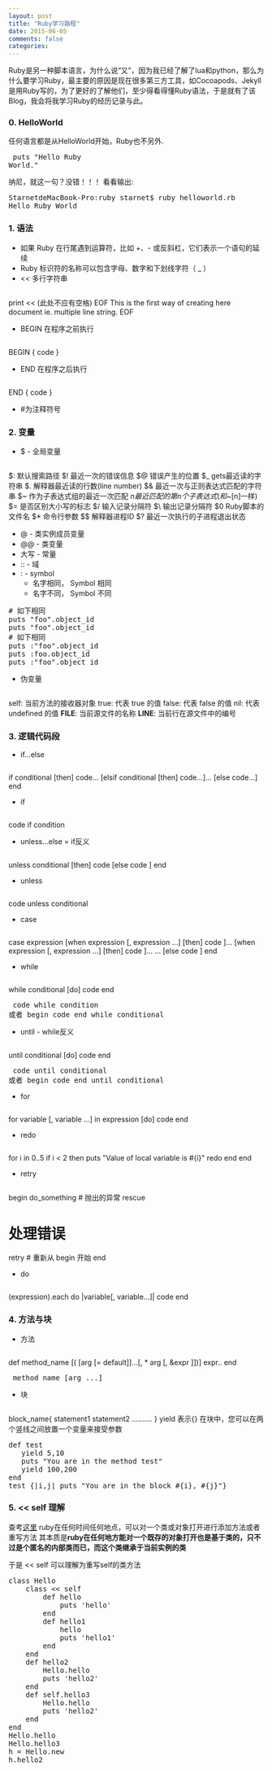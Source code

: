 ```yaml
---
layout: post
title: "Ruby学习路程"
date: 2015-06-05
comments: false
categories: 
---
```

Ruby是另一种脚本语言，为什么说“又”，因为我已经了解了lua和python，那么为什么要学习Ruby，最主要的原因是现在很多第三方工具，如Cocoapods、Jekyll是用Ruby写的，为了更好的了解他们，至少得看得懂Ruby语法，于是就有了该Blog，我会将我学习Ruby的经历记录与此。

### 0. HelloWorld
任何语言都是从HelloWorld开始，Ruby也不另外.
	<pre>
puts "Hello Ruby World."
</pre>
纳尼，就这一句？没错！！！ 看看输出:
<pre>
StarnetdeMacBook-Pro:ruby starnet$ ruby helloworld.rb 
Hello Ruby World
</pre>

### 1. 语法
* 如果 Ruby 在行尾遇到运算符，比如 +、- 或反斜杠，它们表示一个语句的延续
* Ruby 标识符的名称可以包含字母、数字和下划线字符（ _ ）
* << 多行字符串
	<pre>
print << (此处不应有空格) EOF
    This is the first way of creating
    here document ie. multiple line string.
EOF
</pre>

* BEGIN 在程序之前执行
	<pre>
BEGIN {
   code
}
</pre>

* END 在程序之后执行
	<pre>
END {
   code
}
</pre>

* \#为注释符号

### 2. 变量
* $ - 全局变量
	<pre>
$: 默认搜索路径
$! 最近一次的错误信息
$@ 错误产生的位置
$_ gets最近读的字符串
$. 解释器最近读的行数(line number)
$& 最近一次与正则表达式匹配的字符串
$~ 作为子表达式组的最近一次匹配
$n 最近匹配的第n个子表达式(和$~[n]一样)
$= 是否区别大小写的标志
$/ 输入记录分隔符
$\ 输出记录分隔符
$0 Ruby脚本的文件名
$* 命令行参数
$$ 解释器进程ID
$? 最近一次执行的子进程退出状态
</pre>

* @ - 类实例成员变量
* @@ - 类变量
* 大写 - 常量
* :: - 域
* : - symbol
	* 名字相同， Symbol 相同
	* 名字不同， Symbol 不同

<pre>
# 如下相同
puts "foo".object_id
puts "foo".object_id
# 如下相同
puts :"foo".object_id
puts :foo.object_id
puts :"foo".object_id
</pre>

* 伪变量
	<pre>
self: 当前方法的接收器对象
true: 代表 true 的值
false: 代表 false 的值
nil: 代表 undefined 的值
__FILE__: 当前源文件的名称
__LINE__: 当前行在源文件中的编号
</pre>

### 3. 逻辑代码段
* if...else
	<pre>
if conditional [then]
	  code...
[elsif conditional [then]
	  code...]...
[else
	  code...]
end
</pre>

* if
	<pre>
code if condition
</pre>

* unless...else = if反义
	<pre>
unless conditional [then]
   code
[else
   code ]
end
</pre>

* unless
	<pre>
code unless conditional
</pre>

* case
	<pre>
case expression
[when expression [, expression ...] [then]
   code ]...
[when expression [, expression ...] [then]
   code ]...
...
[else
   code ]
end
</pre>

* while
	<pre>
while conditional [do]
   code
end
</pre>
	<pre>
code while condition
或者
begin 
  code 
end while conditional
</pre>

* until - while反义
	<pre>
until conditional [do]
   code
end
</pre>
	<pre>
code until conditional
或者
begin
   code
end until conditional
</pre>

* for
	<pre>
for variable [, variable ...] in expression [do]
   code
end
</pre>

* redo
	<pre>
for i in 0..5
   if i < 2 then
      puts "Value of local variable is #{i}"
      redo
   end
end
</pre>

* retry
	<pre>
begin
   do_something # 抛出的异常
rescue
   # 处理错误
   retry  # 重新从 begin 开始
end
</pre>

* do
	<pre>
(expression).each do |variable[, variable...]| code end
</pre>

### 4. 方法与块
* 方法
	<pre>
def method_name [( [arg [= default]]...[, * arg [, &expr ]])]
   expr..
end
</pre>
	<pre>
method_name [arg ...]
</pre>

* 块
	<pre>
block_name{
   statement1
   statement2
   ..........
}
</pre>
yield 表示{}
在块中，您可以在两个竖线之间放置一个变量来接受参数
<pre>
def test
   yield 5,10
   puts "You are in the method test"
   yield 100,200
end
test {|i,j| puts "You are in the block #{i}, #{j}"}
</pre>

### 5. << self 理解
查考[这里](http://blog.csdn.net/lyx2007825/article/details/10089115)
ruby在任何时间任何地点，可以对一个类或对象打开进行添加方法或者重写方法 其本质是**ruby在任何地方能对一个既存的对象打开也是基于类的，只不过是个匿名的内部类而已，而这个类继承于当前实例的类**

于是 << self 可以理解为重写self的类方法
<pre>
class Hello
    class << self
        def hello
            puts 'hello'
        end
        def hello1
            hello
            puts 'hello1'
        end
    end  
    def hello2 
        Hello.hello
        puts 'hello2'
    end
    def self.hello3
        Hello.hello
        puts 'hello2'
    end
end
Hello.hello
Hello.hello3
h = Hello.new
h.hello2
</pre>
